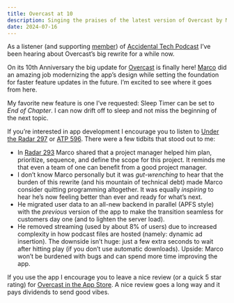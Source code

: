 ```yaml
---
title: Overcast at 10
description: Singing the praises of the latest version of Overcast by Marco Arment.
date: 2024-07-16
---
```


As a listener (and supporting [member](https://atp.fm/join)) of [Accidental Tech Podcast](https://atp.fm/) I’ve been hearing about Overcast’s big rewrite for a while now.

On its 10th Anniversary the big update for [Overcast](https://overcast.fm/) is finally here! [Marco](https://marco.org/2024/07/16/overcast-rewrite) did an amazing job modernizing the app’s design while setting the foundation for faster feature updates in the future. I’m excited to see where it goes from here.

My favorite new feature is one I’ve requested: Sleep Timer can be set to _End of Chapter_. I can now drift off to sleep and not miss the beginning of the next topic.

If you’re interested in app development I encourage you to listen to [Under the Radar 297](https://www.relay.fm/radar/297) or [ATP 596](https://atp.fm/596). There were a few tidbits that stood out to me:

- In [Radar 293](https://www.relay.fm/radar/293) Marco shared that a project manager helped him plan, prioritize, sequence, and define the scope for this project. It reminds me that even a team of one can benefit from a good project manager.
- I don’t know Marco personally but it was _gut-wrenching_ to hear that the burden of this rewrite (and his mountain of technical debt) made Marco consider quitting programming altogether. It was equally _inspiring_ to hear he’s now feeling better than ever and ready for what’s next.
- He migrated user data to an all-new backend in parallel (APFS style) with the _previous_ version of the app to make the transition seamless for customers day one (and to lighten the server load).
- He removed streaming (used by about 8% of users) due to increased complexity in how podcast files are hosted (namely: dynamic ad insertion). The downside isn’t huge: just a few extra seconds to wait after hitting play (if you don’t use automatic downloads). Upside: Marco won’t be burdened with bugs and can spend more time improving the app.

If you use the app I encourage you to leave a nice review (or a quick 5 star rating) for [Overcast in the App Store](https://apps.apple.com/us/app/overcast/id888422857). A nice review goes a long way and it pays dividends to send good vibes.